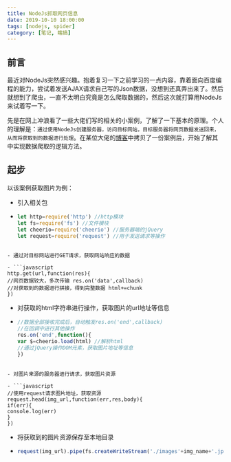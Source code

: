 ```yaml
---
title: NodeJs抓取网页信息
date: 2019-10-10 18:00:00
tags: [nodejs, spider]
category: [笔记, 瞎搞]
---
```


## 前言

最近对NodeJs突然感兴趣。抱着复习一下之前学习的一点内容，靠着面向百度编程的能力，尝试着发送AJAX请求自己写的Json数据，没想到还真弄出来了。然后就想到了爬虫，一直不太明白究竟是怎么爬取数据的，然后这次就打算用NodeJs来试着写一下。

<!-- more -->

先是在网上冲浪看了一些大佬们写的相关的小案例，了解了一下基本的原理。个人的理解是：`通过使用NodeJs创建服务器，访问目标网站，目标服务器将网页数据发送回来，从而将获取到的数据进行处理`。在某位大佬的[博客](https://www.cnblogs.com/rlann/p/7102587.html)中拷贝了一份案例后，开始了解其中实现数据爬取的逻辑方法。

## 起步

以该案例获取图片为例：

- 引入相关包

- ```javascript
  let http=require('http') //http模块
  let fs=require('fs') //文件模块
  let cheerio=require('cheerio') //服务器端的jQuery
  let request=require('request') //用于发送请求等操作
  ```
```

- 通过对目标网站进行GET请求，获取网站响应的数据

- ```javascript
http.get(url,function(res){
//网页数据较大，多次传输 res.on('data',callback)
//对获取到的数据进行拼接，得到完整数据 html+=chunk
})
```

- 对获取的html字符串进行操作，获取图片的url地址等信息

- ```javascript
  //数据全部接收完成后，自动触发res.on('end',callback)
  //在回调中进行其他操作
  res.on('end',function(){
  var $=cheerio.load(html) //解析html
  //通过jQuery操作DOM元素，获取图片地址等信息
  })
  ```
```

- 对图片来源的服务器进行请求，获取图片资源

- ```javascript
//使用request请求图片地址，获取资源
request.head(img_url,function(err,res,body){
if(err){
console.log(err)
}
})
```

- 将获取到的图片资源保存至本地目录

- ```javascript
  request(img_url).pipe(fs.createWriteStream('./images'+img_name+'.jpg'))
  ```
```


```